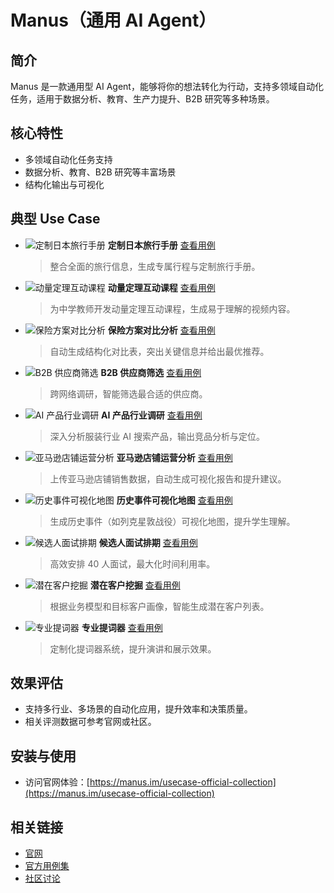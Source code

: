 # Manus（通用 AI Agent）

## 简介
Manus 是一款通用型 AI Agent，能够将你的想法转化为行动，支持多领域自动化任务，适用于数据分析、教育、生产力提升、B2B 研究等多种场景。

## 核心特性
- 多领域自动化任务支持
- 数据分析、教育、B2B 研究等丰富场景
- 结构化输出与可视化

## 典型 Use Case
- ![定制日本旅行手册](./agents/manus/images/trip-to-japan-in-april.webp)
  **定制日本旅行手册**
  [查看用例](https://manus.im/share/brWKUSp51ItvVMBpcXNCZ1?replay=1)
  > 整合全面的旅行信息，生成专属行程与定制旅行手册。
- ![动量定理互动课程](./agents/manus/images/interactive-course-momentum-theorem.webp)
  **动量定理互动课程**
  [查看用例](https://manus.im/share/pAdLIvlktJmV945593mFio?replay=1)
  > 为中学教师开发动量定理互动课程，生成易于理解的视频内容。
- ![保险方案对比分析](./agents/manus/images/comparative-analysis-insurance-policies.webp)
  **保险方案对比分析**
  [查看用例](https://manus.im/share/1ICnnOiC9L3HMK07vG0iDn?replay=1)
  > 自动生成结构化对比表，突出关键信息并给出最优推荐。
- ![B2B 供应商筛选](./agents/manus/images/b2b-supplier-sourcing.webp)
  **B2B 供应商筛选**
  [查看用例](https://manus.im/share/j7BUZNaC7vxEpqBU5GYQOR?replay=1)
  > 跨网络调研，智能筛选最合适的供应商。
- ![AI 产品行业调研](./agents/manus/images/research-ai-products-clothing-industry.webp)
  **AI 产品行业调研**
  [查看用例](https://manus.im/share/jr5CKBMJJZDxvU2S5VdZLw?replay=1)
  > 深入分析服装行业 AI 搜索产品，输出竞品分析与定位。
- ![亚马逊店铺运营分析](./agents/manus/images/online-store-operation-analysis.webp)
  **亚马逊店铺运营分析**
  [查看用例](https://manus.im/share/rVGPb6ocLpsjFkchJaP7iN?replay=1)
  > 上传亚马逊店铺销售数据，自动生成可视化报告和提升建议。
- ![历史事件可视化地图](./agents/manus/images/campaign-explanation-maps.webp)
  **历史事件可视化地图**
  [查看用例](https://manus.im/share/c3onakN6Iajcm1Vt1xAVG7?replay=1)
  > 生成历史事件（如列克星敦战役）可视化地图，提升学生理解。
- ![候选人面试排期](./agents/manus/images/candidate-interview-schedule.webp)
  **候选人面试排期**
  [查看用例](https://manus.im/share/ctZLPRkXiAxP6DGsJNdUdL?replay=1)
  > 高效安排 40 人面试，最大化时间利用率。
- ![潜在客户挖掘](./agents/manus/images/find-potential-customers.webp)
  **潜在客户挖掘**
  [查看用例](https://manus.im/share/AN3pVVcq4qHnWbC55XhAYB?replay=1)
  > 根据业务模型和目标客户画像，智能生成潜在客户列表。
- ![专业提词器](./agents/manus/images/professional-teleprompter.webp)
  **专业提词器**
  [查看用例](https://manus.im/share/YIRZaLUfghVxGCN7dE6hbI?replay=1)
  > 定制化提词器系统，提升演讲和展示效果。

## 效果评估
- 支持多行业、多场景的自动化应用，提升效率和决策质量。
- 相关评测数据可参考官网或社区。

## 安装与使用
- 访问官网体验：[https://manus.im/usecase-official-collection](https://manus.im/usecase-official-collection)

## 相关链接
- [官网](https://manus.im/)
- [官方用例集](https://manus.im/usecase-official-collection)
- [社区讨论](https://twitter.com/manus_ai) 